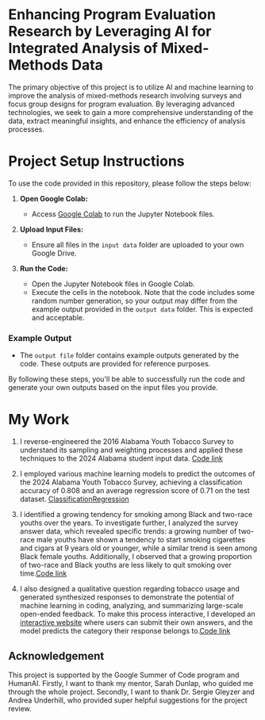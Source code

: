 # Enhancing Program Evaluation Research by Leveraging AI for Integrated Analysis of Mixed-Methods Data

The primary objective of this project is to utilize AI and machine learning to improve the analysis of mixed-methods research involving surveys and focus group designs for program evaluation. By leveraging advanced technologies, we seek to gain a more comprehensive understanding of the data, extract meaningful insights, and enhance the efficiency of analysis processes.

# Project Setup Instructions

To use the code provided in this repository, please follow the steps below:

1. **Open Google Colab:**
   - Access [Google Colab](https://colab.research.google.com/) to run the Jupyter Notebook files.

2. **Upload Input Files:**
   - Ensure all files in the `input data` folder are uploaded to your own Google Drive.

3. **Run the Code:**
   - Open the Jupyter Notebook files in Google Colab.
   - Execute the cells in the notebook. Note that the code includes some random number generation, so your output may differ from the example output provided in the `output data` folder. This is expected and acceptable.

### Example Output
- The `output file` folder contains example outputs generated by the code. These outputs are provided for reference purposes.

By following these steps, you'll be able to successfully run the code and generate your own outputs based on the input files you provide.

# My Work

1. I reverse-engineered the 2016 Alabama Youth Tobacco Survey to understand its sampling and weighting processes and applied these techniques to the 2024 Alabama student input data. [Code link](https://github.com/koswjjnd/ISSR/blob/main/ISSR_Improve_Accuracy_Mixed_Data_Shao_Jin/sample_weight_2024_data.ipynb)

2. I employed various machine learning models to predict the outcomes of the 2024 Alabama Youth Tobacco Survey, achieving a classification accuracy of 0.808 and an average regression score of 0.71 on the test dataset. [Classification](https://github.com/koswjjnd/ISSR/blob/main/ISSR_Improve_Accuracy_Mixed_Data_Shao_Jin/classification_model.ipynb)[Regression](https://github.com/koswjjnd/ISSR/blob/main/ISSR_Improve_Accuracy_Mixed_Data_Shao_Jin/Regression_model.ipynb)

3. I identified a growing tendency for smoking among Black and two-race youths over the years. To investigate further, I analyzed the survey answer data, which revealed specific trends: a growing number of two-race male youths have shown a tendency to start smoking cigarettes and cigars at 9 years old or younger, while a similar trend is seen among Black female youths. Additionally, I observed that a growing proportion of two-race and Black youths are less likely to quit smoking over time.[Code link](https://github.com/koswjjnd/ISSR/blob/main/ISSR_Improve_Accuracy_Mixed_Data_Shao_Jin/2024_data_output_analysis.ipynb)

4. I also designed a qualitative question regarding tobacco usage and generated synthesized responses to demonstrate the potential of machine learning in coding, analyzing, and summarizing large-scale open-ended feedback. To make this process interactive, I developed an [interactive website](https://huggingface.co/spaces/Shao11111/qualitative) where users can submit their own answers, and the model predicts the category their response belongs to.[Code link](https://github.com/koswjjnd/ISSR/blob/main/ISSR_Improve_Accuracy_Mixed_Data_Shao_Jin/qualitative_2024.ipynb)


## Acknowledgement

This project is supported by the Google Summer of Code program and HumanAI. Firstly, I want to thank my mentor, Sarah Dunlap, who guided me through the whole project. Secondly, I want to thank Dr. Sergie Gleyzer and Andrea Underhill, who provided super helpful suggestions for the project review.